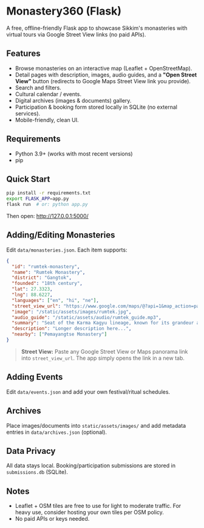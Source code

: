 # Monastery360 (Flask)

A free, offline-friendly Flask app to showcase Sikkim's monasteries with virtual tours via Google Street View links (no paid APIs).

## Features
- Browse monasteries on an interactive map (Leaflet + OpenStreetMap).
- Detail pages with description, images, audio guides, and a **"Open Street View"** button (redirects to Google Maps Street View link you provide).
- Search and filters.
- Cultural calendar / events.
- Digital archives (images & documents) gallery.
- Participation & booking form stored locally in SQLite (no external services).
- Mobile-friendly, clean UI.

## Requirements
- Python 3.9+ (works with most recent versions)
- pip

## Quick Start
```bash
pip install -r requirements.txt
export FLASK_APP=app.py
flask run  # or: python app.py
```

Then open: http://127.0.0.1:5000/

## Adding/Editing Monasteries
Edit `data/monasteries.json`. Each item supports:
```json
{
  "id": "rumtek-monastery",
  "name": "Rumtek Monastery",
  "district": "Gangtok",
  "founded": "18th century",
  "lat": 27.3323,
  "lng": 88.6227,
  "languages": ["en", "hi", "ne"],
  "street_view_url": "https://www.google.com/maps/@?api=1&map_action=pano&viewpoint=27.3323,88.6227",
  "image": "/static/assets/images/rumtek.jpg",
  "audio_guide": "/static/assets/audio/rumtek_guide.mp3",
  "summary": "Seat of the Karma Kagyu lineage, known for its grandeur and sacred relics.",
  "description": "Longer description here...",
  "nearby": ["Pemayangtse Monastery"]
}
```

> **Street View:** Paste any Google Street View or Maps panorama link into `street_view_url`. The app simply opens the link in a new tab.

## Adding Events
Edit `data/events.json` and add your own festival/ritual schedules.

## Archives
Place images/documents into `static/assets/images/` and add metadata entries in `data/archives.json` (optional).

## Data Privacy
All data stays local. Booking/participation submissions are stored in `submissions.db` (SQLite).

## Notes
- Leaflet + OSM tiles are free to use for light to moderate traffic. For heavy use, consider hosting your own tiles per OSM policy.
- No paid APIs or keys needed.
